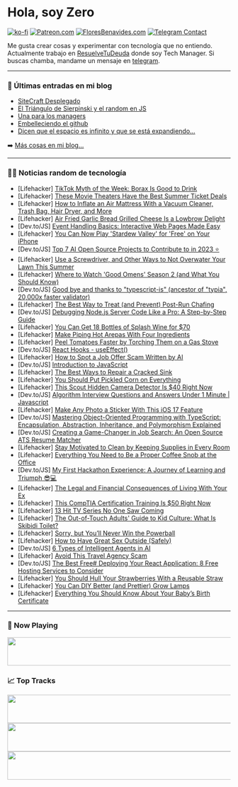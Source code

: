 # Hola, soy Zero

[![ko-fi](https://ko-fi.com/img/githubbutton_sm.svg)](https://ko-fi.com/J3J4N0LUK)
[![Patreon.com](https://img.shields.io/endpoint.svg?url=https%3A%2F%2Fshieldsio-patreon.vercel.app%2Fapi%3Fusername%3Dzerodragon%26type%3Dpatrons&style=for-the-badge)](https://patreon.com/zerodragon)
[![FloresBenavides.com](https://img.shields.io/website?down_message=oops&label=MiBlog&style=for-the-badge&up_message=online&url=https%3A%2F%2Ffloresbenavides.com)](https://floresbenavides.com)
[![Telegram Contact](https://img.shields.io/badge/escr%C3%ADbeme-ZeroDragon-%2326A5E4?style=for-the-badge&logo=telegram)](https://t.me/zerodragon)

Me gusta crear cosas y experimentar con tecnología que no entiendo.
Actualmente trabajo en [ResuelveTuDeuda](http://github.com/resuelve) donde soy Tech Manager.
Si buscas chamba, mandame un mensaje en [telegram](https://t.me/zerodragon).

---

### 📕 Últimas entradas en mi blog
<!-- BLOG-POST-LIST:START -->
- [SiteCraft Desplegado](https://floresbenavides.com/sitecraft-desplegado/)
- [El Triángulo de Sierpinski y el random en JS](https://floresbenavides.com/el-triangulo-de-sierpinski-y-el-random-en-js/)
- [Una para los managers](https://floresbenavides.com/una-para-los-managers/)
- [Embelleciendo el github](https://floresbenavides.com/embelleciendo-el-github/)
- [Dicen que el espacio es infinito y que se está expandiendo…](https://floresbenavides.com/dicen-que-el-espacio-es-infinito-y-que-se-esta-expandiendo/)
<!-- BLOG-POST-LIST:END -->

➡️ [Más cosas en mi blog...](https://floresbenavides.com)

---

### 👨‍💻 Noticias random de tecnología
<!-- TECH-POSTS:START -->
- [Lifehacker] [TikTok Myth of the Week: Borax Is Good to Drink](https://lifehacker.com/tiktok-myth-of-the-week-borax-is-good-to-drink-1850665604)
- [Lifehacker] [These Movie Theaters Have the Best Summer Ticket Deals](https://lifehacker.com/these-movie-theaters-have-the-best-summer-ticket-deals-1850665566)
- [Lifehacker] [How to Inflate an Air Mattress With a Vacuum Cleaner, Trash Bag, Hair Dryer, and More](https://lifehacker.com/inflate-an-air-mattress-with-a-vacuum-cleaner-5862845)
- [Lifehacker] [Air Fried Garlic Bread Grilled Cheese Is a Lowbrow Delight](https://lifehacker.com/you-can-air-fry-a-grilled-cheese-sandwich-1850665486)
- [Dev.to/JS] [Event Handling Basics: Interactive Web Pages Made Easy](https://dev.to/jacknorman235/event-handling-basics-interactive-web-pages-made-easy-363n)
- [Lifehacker] [You Can Now Play &#39;Stardew Valley&#39; for &#39;Free&#39; on Your iPhone](https://lifehacker.com/you-can-now-play-stardew-valley-for-free-on-your-iphone-1850664705)
- [Dev.to/JS] [Top 7 AI Open Source Projects to Contribute to in 2023 ⭐](https://dev.to/thenomadevel/top-7-ai-open-source-projects-to-contribute-to-in-2023-3ff5)
- [Lifehacker] [Use a Screwdriver, and Other Ways to Not Overwater Your Lawn This Summer](https://lifehacker.com/use-a-screwdriver-and-other-ways-keep-from-overwaterin-1847033541)
- [Lifehacker] [Where to Watch &#39;Good Omens&#39; Season 2 &lpar;and What You Should Know&rpar;](https://lifehacker.com/where-to-watch-good-omens-season-2-and-what-you-should-1850654006)
- [Dev.to/JS] [Good bye and thanks to &quot;typescript-is&quot; &lpar;ancestor of &quot;typia&quot;, 20,000x faster validator&rpar;](https://dev.to/samchon/good-bye-typescript-is-ancestor-of-typia-20000x-faster-validator-49fi)
- [Lifehacker] [The Best Way to Treat &lpar;and Prevent&rpar; Post-Run Chafing](https://lifehacker.com/treat-post-run-chafing-with-diaper-cream-1724603461)
- [Dev.to/JS] [Debugging Node.js Server Code Like a Pro: A Step-by-Step Guide](https://dev.to/mrrishimeena/debugging-nodejs-server-code-like-a-pro-a-step-by-step-guide-4p99)
- [Lifehacker] [You Can Get 18 Bottles of Splash Wine for $70](https://lifehacker.com/you-can-get-18-bottles-of-splash-wine-for-70-1850653364)
- [Lifehacker] [Make Piping Hot Arepas With Four Ingredients](https://lifehacker.com/make-piping-hot-arepas-with-four-ingredients-1850664222)
- [Lifehacker] [Peel Tomatoes Faster by Torching Them on a Gas Stove](https://lifehacker.com/quickly-peel-tomatoes-by-torching-them-on-a-gas-stoveto-1787462339)
- [Dev.to/JS] [React Hooks - useEffect&lpar;&rpar;](https://dev.to/phanimurari/react-hooks-useeffect-56m1)
- [Lifehacker] [How to Spot a Job Offer Scam Written by AI](https://lifehacker.com/how-to-spot-a-job-offer-scam-written-by-ai-1850664352)
- [Dev.to/JS] [Introduction to JavaScript](https://dev.to/ameya/introduction-to-javascript-3p2b)
- [Lifehacker] [The Best Ways to Repair a Cracked Sink](https://lifehacker.com/the-best-ways-to-repair-a-cracked-sink-1850664147)
- [Lifehacker] [You Should Put Pickled Corn on Everything](https://lifehacker.com/you-should-put-pickled-corn-on-everything-1827544519)
- [Lifehacker] [This Scout Hidden Camera Detector Is $40 Right Now](https://lifehacker.com/this-scout-hidden-camera-detector-is-40-right-now-1850653349)
- [Dev.to/JS] [Algorithm Interview Questions and Answers Under 1 Minute | Javascript](https://dev.to/abdulbasitmemon/algorithm-interview-questions-and-answers-under-1-minute-javascript-h2l)
- [Lifehacker] [Make Any Photo a Sticker With This iOS 17 Feature](https://lifehacker.com/make-any-photo-a-sticker-with-this-ios-17-feature-1850662865)
- [Dev.to/JS] [Mastering Object-Oriented Programming with TypeScript: Encapsulation, Abstraction, Inheritance, and Polymorphism Explained](https://dev.to/rajrathod/mastering-object-oriented-programming-with-typescript-encapsulation-abstraction-inheritance-and-polymorphism-explained-c6p)
- [Dev.to/JS] [Creating a Game-Changer in Job Search: An Open Source ATS Resume Matcher](https://dev.to/srbhr/creating-a-game-changer-in-job-search-an-open-source-ats-resume-matcher-31g9)
- [Lifehacker] [Stay Motivated to Clean by Keeping Supplies in Every Room](https://lifehacker.com/keep-cleaning-supplies-in-every-room-of-your-house-to-g-1792621292)
- [Lifehacker] [Everything You Need to Be a Proper Coffee Snob at the Office](https://lifehacker.com/everything-you-need-to-be-a-proper-coffee-snob-at-the-o-1850663691)
- [Dev.to/JS] [My First Hackathon Experience: A Journey of Learning and Triumph 😎💻](https://dev.to/balamurugan16/my-first-hackathon-experience-a-journey-of-learning-and-triumph-48pl)
- [Lifehacker] [The Legal and Financial Consequences of Living With Your Ex](https://lifehacker.com/the-legal-and-financial-consequences-of-living-with-you-1850662145)
- [Lifehacker] [This CompTIA Certification Training Is $50 Right Now](https://lifehacker.com/this-comptia-certification-training-is-50-right-now-1850653306)
- [Lifehacker] [13 Hit TV Series No One Saw Coming](https://lifehacker.com/11-hit-tv-series-no-one-saw-coming-1849843144)
- [Lifehacker] [The Out-of-Touch Adults&#39; Guide to Kid Culture: What Is Skibidi Toilet?](https://lifehacker.com/the-out-of-touch-adults-guide-to-kid-culture-what-is-s-1850662263)
- [Lifehacker] [Sorry, but You’ll Never Win the Powerball](https://lifehacker.com/winning-the-powerball-lottery-won-t-solve-your-problems-1752378740)
- [Lifehacker] [How to Have Great Sex Outside &lpar;Safely&rpar;](https://lifehacker.com/how-to-have-great-safe-sex-outside-1850662137)
- [Dev.to/JS] [6 Types of Intelligent Agents in AI](https://dev.to/hirendhaduk_/6-types-of-intelligent-agents-in-ai-1ac3)
- [Lifehacker] [Avoid This Travel Agency Scam](https://lifehacker.com/avoid-this-travel-agency-scam-1850662037)
- [Dev.to/JS] [The Best Free# Deploying Your React Application: 8 Free Hosting Services to Consider](https://dev.to/idurar/the-best-free-deploying-your-react-application-8-free-hosting-services-to-consider-df3)
- [Lifehacker] [You Should Hull Your Strawberries With a Reusable Straw](https://lifehacker.com/you-should-hull-your-strawberries-with-a-reusable-straw-1850661962)
- [Lifehacker] [You Can DIY Better &lpar;and Prettier&rpar; Grow Lamps](https://lifehacker.com/you-can-diy-better-and-prettier-grow-lamps-1850656587)
- [Lifehacker] [Everything You Should Know About Your Baby’s Birth Certificate](https://lifehacker.com/everything-you-should-know-about-your-baby-s-birth-cert-1850659820)<!-- TECH-POSTS:END -->

---

### 🎵 Now Playing
<a href="https://spotify-now-playing-dun.vercel.app/now-playing?open"><img src="https://spotify-now-playing-dun.vercel.app/now-playing" width="540" height="64"></a>

### 📈 Top Tracks
<a href="https://spotify-now-playing-dun.vercel.app/top-tracks?i=1&open"><img src="https://spotify-now-playing-dun.vercel.app/top-tracks?i=1" width="540" height="64"></a>
<a href="https://spotify-now-playing-dun.vercel.app/top-tracks?i=2&open"><img src="https://spotify-now-playing-dun.vercel.app/top-tracks?i=2" width="540" height="64"></a>
<a href="https://spotify-now-playing-dun.vercel.app/top-tracks?i=3&open"><img src="https://spotify-now-playing-dun.vercel.app/top-tracks?i=3" width="540" height="64"></a>
